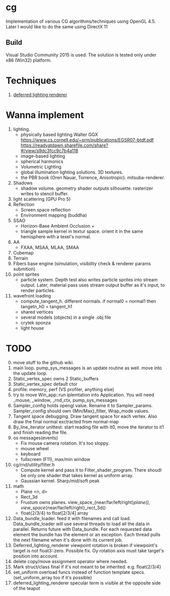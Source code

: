 # cg
Implementation of various CG algorithms/techniques using OpenGL 4.5.
Later I would like to do the same using DirectX 11

## Build
Visual Studio Community 2015 is used. The solution is tested only under x86 (Win32) platform.

# Techniques
1. [deferred lighting renderer](/src/technique/deferred_lighting/)

# Wanna implement
1. lighting.
	- physically based lighting
	Walter GGX https://www.cs.cornell.edu/~srm/publications/EGSR07-btdf.pdf
	https://readyatdawn.sharefile.com/share?#/view/s9dc3fcc9c7b4a118
	- image-based lighting
	- spherical harmonics
	- Volumetric Lighting
	- global illumination lighting solutions. 3D textures.
	- the PBR book (Oren Nauar, Torrence, Anisotropic). mitsuba-renderer.
2. Shadows
	- shadow volume. geometry shader outputs silhouette. rasterizer writes to stencil buffer.
3. light scattering (GPU Pro 5)
4. Reflection
	- Screen space reflection
	- Environment mapping (buddha)
5. SSAO 
	- Horizon-Base Ambient Occlusion +
	- triangle sample kernel in textur space. orient it in the same hemisphere with a texel's normal.
6. AA
	- FXAA, MSAA, MLAA, SMAA
7. Cubemap
8. Terrain
9. Fibers base engine (simulation, visibility check & renderer params submition)
10. point sprites
	- particle system. Depth test also writes particle sprites into stream output.
	Later, material pass uses stream output buffer as it's input, to render particles.
11. wavefront loading
	- compute_tangent_h. different normals. if normal0 = normal1 then tangetn_h0 = tangent_h1
	- shared vertices
	- several models (objects) in a single .obj file
	- crytek sponza 
	- light house

# TODO
0. move stuff to the github wiki.
0. main loop. pump_sys_messages is an update routine as well. move into the update loop.
1. Static_vertex_spec owns 2 Static_buffers
2. Static_vertex_spec default ctor
3. profile: memory, perf (VS profiler, anything else)
4. try to move Win_app::run iplemtation into Application. You will need _mouse, _window, _rnd_ctx, pump_sys_messages
5. Sampler_config holds opengl value. Rename it to Sampler_params. Sampler_config should own {Min/Max}_filter, Wrap_mode values.
6. Tangent space debugging. Draw tangent space for each vertex. Also draw the final normal exctracted from normal-map
7. By_line_iterator unittest: start reading file with it0, move the iterator to it1 and finish reading the file.
8. os messages(events)
	- Fix mouse camera rotation. It's too sloppy.
	- mouse wheel
	- keyboard
	- fullscreen (F11), max/min window
9. cg/rnd/utility/filter.h
	- Compute kernel and pass it to Filter_shader_program. There shoudl be only one shader that takes kernel as uniform array.
	- Gaussian kernel. Sharp/mid/soft peak
10. math
	- Plane <n, d>
	- Rect_3d
	- Frustum owns planes. view_space_{near/far/left/right}_plane(), view_space_{near/far/left/right}_rect_3d()
	- float{2/3/4} to float[2/3/4] array
11. Data_bundle_loader. feed it with filenames and call load. Data_bundle_loader will use several threads to load all the data in parallel.
	Returns future with Data_bundle.
	For each requested data element the bundle has the element or an exception.
	Each thread pulls the next filename when it's done with its current job.
12. Deferred_lighting_renderer viewpoint rotation is broken if viewpoint's target is not float3::zero. 
	Possible fix. Oy rotation axis must take target's position into account.
13. delete copy/move assignment operator where needed.
14. Mark struct/class final if it's not meant to be inherited. e.g. float{2/3/4}
15. set_uniform overload funcs instead of function template specs. (set_uniform_array too if it's possible)
16. deferred_lighting_renderer specular term is visible at the opposite side of the teapot
